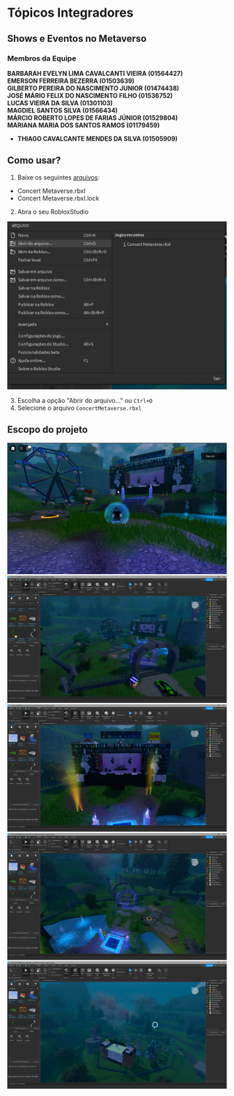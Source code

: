 # Tópicos Integradores 

## Shows e Eventos no Metaverso

### Membros da Equipe

**BARBARAH EVELYN LIMA CAVALCANTI VIEIRA (01564427)**</br>
**EMERSON FERREIRA BEZERRA (01503639)**</br>
**GILBERTO PEREIRA DO NASCIMENTO JUNIOR (01474438)**</br>
**JOSÉ MÁRIO FELIX DO NASCIMENTO FILHO (01536752)**</br>
**LUCAS VIEIRA DA SILVA (01301103)**</br>
**MAGDIEL SANTOS SILVA (01566434)**</br>
**MÁRCIO ROBERTO LOPES DE FARIAS JÚNIOR (01529804)**</br>
**MARIANA MARIA DOS SANTOS RAMOS (01179459)**</br>
- **THIAGO CAVALCANTE MENDES DA SILVA (01505909)**</br>

## Como usar?

1. Baixe os seguintes [arquivos](https://github.com/lucasarieiv/topicos-integrados/tree/main/concert_metaverse):

- Concert Metaverse.rbxl
- Concert Metaverse.rbxl.lock

2. Abra o seu RobloxStudio

<img src="./img/tutorial.jpeg">

3. Escolha a opção "Abrir do arquivo..." ou `Ctrl+O`
4. Selecione o arquivo `ConcertMetaverse.rbxl`

## Escopo do projeto

<img src="./img/metaverse_05.jpeg">
<img src="./img/metaverse_01.jpeg">
<img src="./img/metaverse_02.jpeg">
<img src="./img/metaverse_03.jpeg">
<img src="./img/metaverse_04.jpeg">

